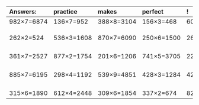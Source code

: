 | Answers: | practice | makes | perfect | ! |
| :--- | :--- | :--- | :--- | :--- |
| 982×7=6874 | 136×7=952 | 388×8=3104 | 156×3=468 | 601×2=1202 | 
|   |   |   |   |   | 
|   |   |   |   |   | 
|   |   |   |   |   | 
| 262×2=524 | 536×3=1608 | 870×7=6090 | 250×6=1500 | 267×8=2136 | 
|   |   |   |   |   | 
|   |   |   |   |   | 
|   |   |   |   |   | 
|   |   |   |   |   | 
| 361×7=2527 | 877×2=1754 | 201×6=1206 | 741×5=3705 | 222×9=1998 | 
|   |   |   |   |   | 
|   |   |   |   |   | 
|   |   |   |   |   | 
|   |   |   |   |   | 
| 885×7=6195 | 298×4=1192 | 539×9=4851 | 428×3=1284 | 429×8=3432 | 
|   |   |   |   |   | 
|   |   |   |   |   | 
|   |   |   |   |   | 
|   |   |   |   |   | 
| 315×6=1890 | 612×4=2448 | 309×6=1854 | 337×2=674 | 820×4=3280 | 
